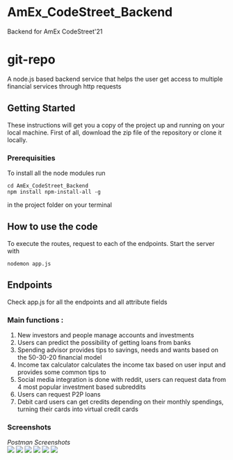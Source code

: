 # AmEx_CodeStreet_Backend
Backend for AmEx CodeStreet'21

# git-repo
A node.js based backend service that helps the user get access to multiple financial services through http requests
## Getting Started
These instructions will get you a copy of the project up and running on your local machine.
First of all, download the zip file of the repository or clone it locally.
### Prerequisities
To install all the node modules run
```
cd AmEx_CodeStreet_Backend
npm install npm-install-all -g
```
in the project folder on your terminal
## How to use the code 
To execute the routes, request to each of the endpoints. Start the server with
```
nodemon app.js
```

## Endpoints

Check app.js for all the endpoints and all attribute fields

###  Main functions :
1. New investors and people manage accounts and investments
2. Users can predict the possibility of getting loans from banks
3. Spending advisor provides tips to savings, needs and wants based on the 50-30-20 financial model
4. Income tax calculator calculates the income tax based on user input and provides some common tips to 
5. Social media integration is done with reddit, users can request data from 4 most popular investment based subreddits
6. Users can request P2P loans
7. Debit card users can get credits depending on their monthly spendings, turning their cards into virtual credit cards

### Screenshots
<i>Postman Screenshots</i><br>
<img src="https://i.ibb.co/MC7bPjr/1.jpg"> 
<img src="https://i.ibb.co/XYkxWNP/2.jpg">
<img src="https://i.ibb.co/xmSc89R/3.jpg"> 
<img src="https://i.ibb.co/yQ6WZc5/4.jpg">
<img src="https://i.ibb.co/dBNx72s/5.jpg"> 
<img src="https://i.ibb.co/9crrXhH/6.jpg">
